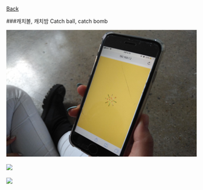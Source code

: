 [Back](../index.md)

###캐치볼, 캐치밤 Catch ball, catch bomb

<img src="img/cbcb_in_performance.jpg">
</br>
</br>

<img src="img/cbcb_logout.jpg">
</br>
</br>

<img src="img/cbcb_textbomb.jpg">
</br>
</br>
